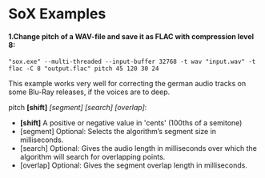 
# SoX Examples
#### 1.Change pitch of a WAV-file and save it as FLAC with compression level 8:
	"sox.exe" --multi-threaded --input-buffer 32768 -t wav "input.wav" -t flac -C 8 "output.flac" pitch 45 120 30 24
This example works very well for correcting the german audio tracks on some Blu-Ray releases, if the voices are to deep.

pitch **[shift]** _[segment] [search] [overlap]_:  
* **[shift]** A positive or negative value in 'cents' (100ths of a semitone)
* [segment] Optional: Selects the algorithm’s segment size in milliseconds.
* [search] Optional: Gives the audio length in milliseconds over which the algorithm will search for overlapping points.
* [overlap] Optional: Gives the segment overlap length in milliseconds.